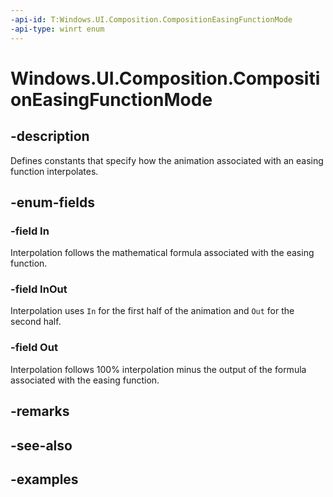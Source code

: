 ```yaml
---
-api-id: T:Windows.UI.Composition.CompositionEasingFunctionMode
-api-type: winrt enum
---
```


# Windows.UI.Composition.CompositionEasingFunctionMode

<!--
public enum CompositionEasingFunctionMode
-->

## -description

Defines constants that specify how the animation associated with an easing function interpolates.

## -enum-fields

### -field In

Interpolation follows the mathematical formula associated with the easing function.

### -field InOut

Interpolation uses `In` for the first half of the animation and `Out` for the second half.

### -field Out

Interpolation follows 100% interpolation minus the output of the formula associated with the easing function.

## -remarks

## -see-also

## -examples


